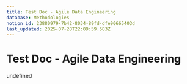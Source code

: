 ```yaml
---
title: Test Doc - Agile Data Engineering
database: Methodologies
notion_id: 23880979-7b42-8034-89fd-dfe90665403d
last_updated: 2025-07-28T22:09:59.583Z
---
```


# Test Doc - Agile Data Engineering

undefined